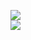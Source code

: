 [![](https://img.shields.io/badge/Made%20With-Github%20Spray-lightgrey.svg?style=for-the-badge&logo=github)](https://github.com/Annihil/github-spray#10104)  
[![](https://i.imgur.com/2DrTn0Z.gif)](https://github.com/Annihil/github-spray)
